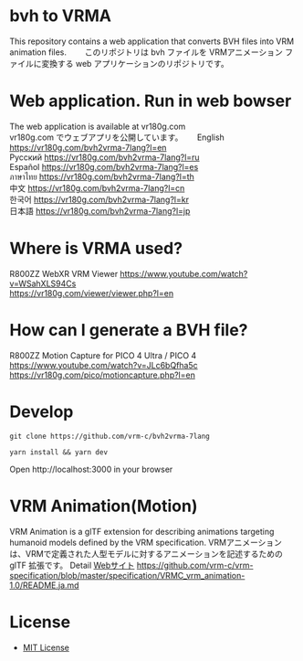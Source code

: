 # bvh to VRMA
This repository contains a web application that converts BVH files into VRM animation files.　　
このリポジトリは bvh ファイルを VRMアニメーション ファイルに変換する web アプリケーションのリポジトリです。

# Web application. Run in web bowser
The web application is available at vr180g.com  
vr180g.com でウェブアプリを公開しています。　　
English https://vr180g.com/bvh2vrma-7lang?l=en  
Русский https://vr180g.com/bvh2vrma-7lang?l=ru  
Español https://vr180g.com/bvh2vrma-7lang?l=es  
ภาษาไทย https://vr180g.com/bvh2vrma-7lang?l=th  
中文 https://vr180g.com/bvh2vrma-7lang?l=cn  
한국어 https://vr180g.com/bvh2vrma-7lang?l=kr  
日本語 https://vr180g.com/bvh2vrma-7lang?l=jp  

# Where is VRMA used?
R800ZZ WebXR VRM Viewer
https://www.youtube.com/watch?v=WSahXLS94Cs  
https://vr180g.com/viewer/viewer.php?l=en  

# How can I generate a BVH file?
R800ZZ Motion Capture for PICO 4 Ultra / PICO 4  
https://www.youtube.com/watch?v=JLc6bQfha5c  
https://vr180g.com/pico/motioncapture.php?l=en  

# Develop

```
git clone https://github.com/vrm-c/bvh2vrma-7lang
```

```
yarn install && yarn dev
```
Open http://localhost:3000 in your browser

# VRM Animation(Motion)

VRM Animation is a glTF extension for describing animations targeting humanoid models defined by the VRM specification.
VRMアニメーションは、VRMで定義された人型モデルに対するアニメーションを記述するための glTF 拡張です。
Detail [Webサイト](https://vrm.dev/vrma/)
https://github.com/vrm-c/vrm-specification/blob/master/specification/VRMC_vrm_animation-1.0/README.ja.md

# License

- [MIT License](./LICENSE.txt)
